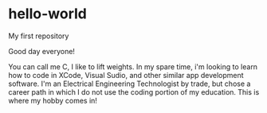 # hello-world
My first repository

Good day everyone!

You can call me C, I like to lift weights. In my spare time, i'm looking to learn how to code in XCode, Visual Sudio, and other similar app development software. I'm an Electrical Engineering Technologist by trade, but chose a career path in which I do not use the coding portion of my education. This is where my hobby comes in!

